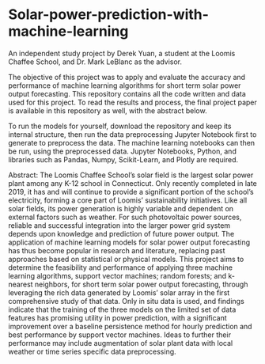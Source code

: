 # Solar-power-prediction-with-machine-learning

An independent study project by Derek Yuan, a student at the Loomis Chaffee School, and Dr. Mark LeBlanc as the advisor. 

The objective of this project was to apply and evaluate the accuracy and performance of machine learning algorithms for short term solar power output forecasting. This repository contains all the code written and data used for this project. To read the results and process, the final project paper is available in this repository as well, with the abstract below. 

To run the models for yourself, download the repository and keep its internal structure, then run the data preprocessing Jupyter Notebook first to generate to preprocess the data. The machine learning notebooks can then be run, using the preprocessed data. Jupyter Notebooks, Python, and libraries such as Pandas, Numpy, Scikit-Learn, and Plotly are required. 

Abstract: The Loomis Chaffee School’s solar field is the largest solar power plant among any K-12 school in Connecticut. Only recently completed in late 2019, it has and will continue to provide a significant portion of the school’s electricity, forming a core part of Loomis’ sustainability initiatives. Like all solar fields, its power generation is highly variable and dependent on external factors such as weather. For such photovoltaic power sources, reliable and successful integration into the larger power grid system depends upon knowledge and prediction of future power output. The application of machine learning models for solar power output forecasting has thus become popular in research and literature, replacing past approaches based on statistical or physical models. This project aims to determine the feasibility and performance of applying three machine learning algorithms, support vector machines; random forests; and k-nearest neighbors, for short term solar power output forecasting, through leveraging the rich data generated by Loomis’ solar array in the first comprehensive study of that data. Only in situ data is used, and findings indicate that the training of the three models on the limited set of data features has promising utility in power prediction, with a significant improvement over a baseline persistence method for hourly prediction and best performance by support vector machines. Ideas to further their performance may include augmentation of solar plant data with local weather or time series specific data preprocessing.
